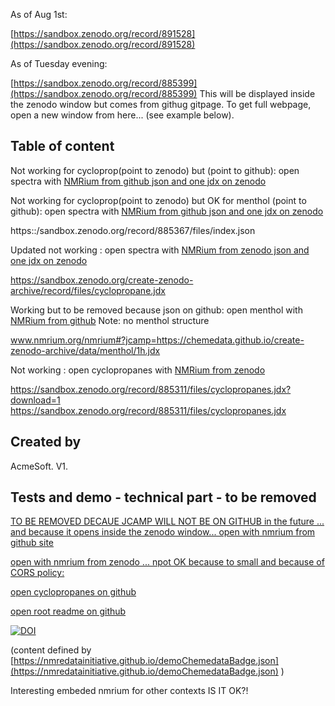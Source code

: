 As of Aug 1st:

[https://sandbox.zenodo.org/record/891528](https://sandbox.zenodo.org/record/891528)

As of Tuesday evening:


[https://sandbox.zenodo.org/record/885399](https://sandbox.zenodo.org/record/885399)
This will be displayed inside the zenodo window but comes from githug gitpage.
To get full webpage, open a new window from here... (see example below).
## Table of content

Not working for cycloprop(point to zenodo) but (point to github): open spectra with <a href="https://www.nmrium.org/nmrium#?toc=https%3A%2F%2Fchemedata.github.io%2Fcreate-zenodo-archive%2Fdata%2Findex.json" target="_blank">NMRium from github json and one jdx on zenodo</a>


Not working for cycloprop(point to zenodo) but OK for menthol (point to github): open spectra with <a href="https://www.nmrium.org/nmrium#?toc=https%3A%2F%2Fsandbox.zenodo.org%2Frecord%2F885367%2Ffiles%2Findex.json" target="_blank">NMRium from github json and one jdx on zenodo</a>

https::/sandbox.zenodo.org/record/885367/files/index.json

Updated not working : open spectra with <a href="https://www.nmrium.org/nmrium#?jcamp=https%3A%2F%sandbox.zenodo.org%2Frecord%2F885367%2Ffiles%2Fcyclopropane.jdx" target="_blank">NMRium from zenodo json and one jdx on zenodo</a>

https://sandbox.zenodo.org/create-zenodo-archive/record/files/cyclopropane.jdx


Working but to be removed because json on github: open menthol with <a href="https://www.nmrium.org/nmrium#?jcamp=https%3A%2F%2Fchemedata.github.io%2Fcreate-zenodo-archive%2Fdata%2Fmenthol%2F1h.jdx" target="_blank">NMRium from github</a> Note: no menthol structure

www.nmrium.org/nmrium#?jcamp=https://chemedata.github.io/create-zenodo-archive/data/menthol/1h.jdx

Not working : open cyclopropanes with <a href="https://www.nmrium.org/nmrium#?jcamp=https%3A%2F%sandbox.zenodo.org%2Frecord%2F885311%2Ffiles%2Fcyclopropanes.jdx" target="_blank">NMRium from zenodo</a>




https://sandbox.zenodo.org/record/885311/files/cyclopropanes.jdx?download=1
https://sandbox.zenodo.org/record/885311/files/cyclopropanes.jdx

## Created by

AcmeSoft. V1.

## Tests and demo - technical part - to be removed


[TO BE REMOVED DECAUE JCAMP WILL NOT BE ON GITHUB in the future ... and because it opens inside the zenodo window... open with nmrium from github site](https://www.nmrium.org/nmrium#?jcamp=https://chemedata.github.io/create-zenodo-archive/data/cyclopropanes/1h.jdx)

[open with nmrium from zenodo ... npot OK because to small and because of  CORS policy:](https://www.nmrium.org/nmrium#?jcamp=https://sandbox.zenodo.org/record/885159/files/1h.jdx?download=1)


[open cyclopropanes on github](https://chemedata.github.io/create-zenodo-archive/data/cyclopropanes)

[open root readme on github](https://chemedata.github.io/create-zenodo-archive/)

[![DOI](https://img.shields.io/endpoint?url=https://nmredatainitiative.github.io/demoChemedataBadge.json)](https://chemedata.github.io/create-zenodo-archive/data/cyclopropanes)

(content defined by  [https://nmredatainitiative.github.io/demoChemedataBadge.json](https://nmredatainitiative.github.io/demoChemedataBadge.json) )

Interesting embeded nmrium for other contexts IS IT OK?!
<a href=""><object data="https://www.nmrium.org/nmrium#?jcamp=https://sandbox.zenodo.org/record/885201/files/1h.jdx&link=https://chemedata.org&link=https://nmredata.org"></object></a>